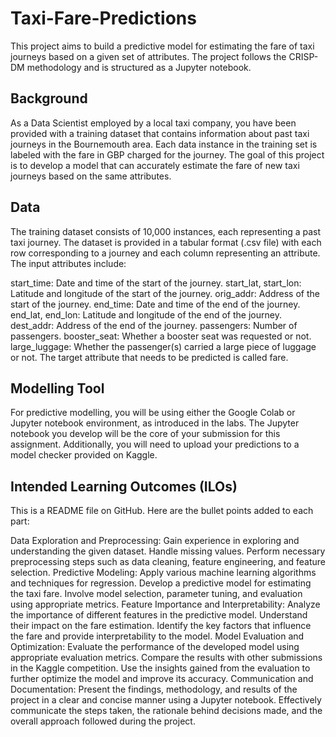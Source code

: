 # Taxi-Fare-Predictions

This project aims to build a predictive model for estimating the fare of taxi journeys based on a given set of attributes. The project follows the CRISP-DM methodology and is structured as a Jupyter notebook.

## Background

As a Data Scientist employed by a local taxi company, you have been provided with a training dataset that contains information about past taxi journeys in the Bournemouth area. Each data instance in the training set is labeled with the fare in GBP charged for the journey. The goal of this project is to develop a model that can accurately estimate the fare of new taxi journeys based on the same attributes.

## Data

The training dataset consists of 10,000 instances, each representing a past taxi journey. The dataset is provided in a tabular format (.csv file) with each row corresponding to a journey and each column representing an attribute. The input attributes include:

start_time: Date and time of the start of the journey.
start_lat, start_lon: Latitude and longitude of the start of the journey.
orig_addr: Address of the start of the journey.
end_time: Date and time of the end of the journey.
end_lat, end_lon: Latitude and longitude of the end of the journey.
dest_addr: Address of the end of the journey.
passengers: Number of passengers.
booster_seat: Whether a booster seat was requested or not.
large_luggage: Whether the passenger(s) carried a large piece of luggage or not.
The target attribute that needs to be predicted is called fare.

## Modelling Tool

For predictive modelling, you will be using either the Google Colab or Jupyter notebook environment, as introduced in the labs. The Jupyter notebook you develop will be the core of your submission for this assignment. Additionally, you will need to upload your predictions to a model checker provided on Kaggle.

## Intended Learning Outcomes (ILOs)


This is a README file on GitHub. Here are the bullet points added to each part:

Data Exploration and Preprocessing:
  Gain experience in exploring and understanding the given dataset.
  Handle missing values.
  Perform necessary preprocessing steps such as data cleaning, feature engineering, and feature selection.
Predictive Modeling:
  Apply various machine learning algorithms and techniques for regression.
  Develop a predictive model for estimating the taxi fare.
  Involve model selection, parameter tuning, and evaluation using appropriate metrics.
Feature Importance and Interpretability:
  Analyze the importance of different features in the predictive model.
  Understand their impact on the fare estimation.
  Identify the key factors that influence the fare and provide interpretability to the model.
Model Evaluation and Optimization:
  Evaluate the performance of the developed model using appropriate evaluation metrics.
  Compare the results with other submissions in the Kaggle competition.
  Use the insights gained from the evaluation to further optimize the model and improve its accuracy.
Communication and Documentation:
  Present the findings, methodology, and results of the project in a clear and concise manner using a Jupyter notebook.
  Effectively communicate the steps taken, the rationale behind decisions made, and the overall approach followed during the project.
